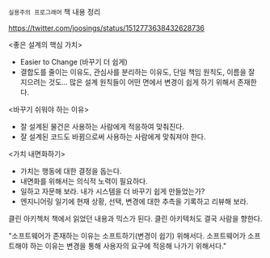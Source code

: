 `실용주의 프로그래머` 책 내용 정리

https://twitter.com/joosings/status/1512773638432628736  

<좋은 설계의 핵심 가치> 

* Easier to Change (바꾸기 더 쉽게)
* 결합도를 줄이는 이유도, 관심사를 분리하는 이유도, 단일 책임 원칙도, 이름을 잘 지으려는 것도... 많은 설계 원칙들이 어떤 면에서 변경이 쉽게 하기 위해서 존재한다.

<바꾸기 쉬워야 하는 이유> 

* 잘 설계된 물건은 사용하는 사람에게 적응하여 맞춰진다. 
* 잘 설계된 코드도 바뀜으로써 사용하는 사람에게 맞춰져야 한다.

<가치 내면화하기> 

* 가치는 행동에 대한 결정을 돕는다.
* 내면화를 위해서는 의식적 노력이 필요하다.
* 일하고 자문해 보라. 내가 시스템을 더 바꾸기 쉽게 만들었는가? 
* 엔지니어링 일기에 현재 상황, 선택, 변경에 대한 추측을 기록하고 리뷰해 보라.

클린 아키첵처 책에서 읽었던 내용과 믹스가 된다. 클린 아키텍처도 결국 사람을 향한다.

"소프트웨어가 존재하는 이유는 소프트하기(변경이 쉽기) 위해서다. 소프트웨어가 소프트해야 하는 이유는 변경을 통해 사용자의 요구에 적응해 나가기 위해서다."